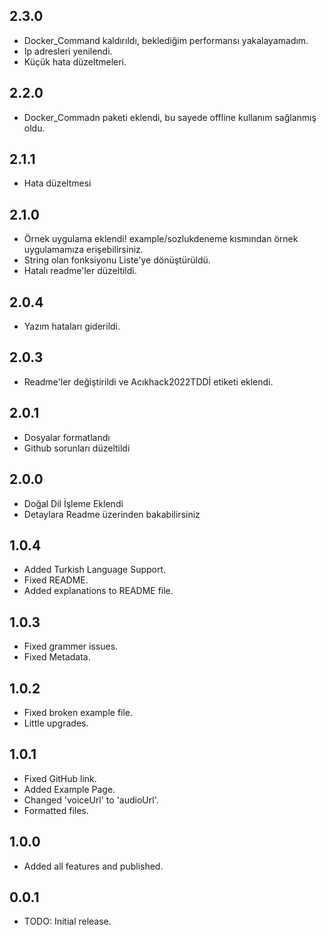 ## 2.3.0
* Docker_Command kaldırıldı, beklediğim performansı yakalayamadım.
* Ip adresleri yenilendi.
* Küçük hata düzeltmeleri.

## 2.2.0
* Docker_Commadn paketi eklendi, bu sayede offline kullanım sağlanmış oldu.

## 2.1.1
* Hata düzeltmesi

## 2.1.0
* Örnek uygulama eklendi! example/sozlukdeneme kısmından örnek uygulamamıza erişebilirsiniz.
* String olan fonksiyonu Liste'ye dönüştürüldü.
* Hatalı readme'ler düzeltildi.

## 2.0.4
* Yazım hataları giderildi.

## 2.0.3
* Readme'ler değiştirildi ve Acıkhack2022TDDİ etiketi eklendi.

## 2.0.1
* Dosyalar formatlandı
* Github sorunları düzeltildi

## 2.0.0
* Doğal Dil İşleme Eklendi
* Detaylara Readme üzerinden bakabilirsiniz

## 1.0.4
* Added Turkish Language Support.
* Fixed README.
* Added explanations to README file.

## 1.0.3
* Fixed grammer issues.
* Fixed Metadata.

## 1.0.2
* Fixed broken example file.
* Little upgrades.

## 1.0.1
* Fixed GitHub link.
* Added Example Page.
* Changed 'voiceUrl' to 'audioUrl'.
* Formatted files.

## 1.0.0
* Added all features and published.

## 0.0.1

* TODO: Initial release.

